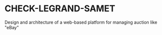 CHECK-LEGRAND-SAMET
===================

Design and architecture of a web-based platform for managing auction like "eBay"